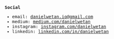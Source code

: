 <samp>
  
**Social**
- email: danielwetan.io@gmail.com
- medium: [medium.com/danielwetan](medium.com/danielwetan)
- instagram: [instagram.com/danielwetan](instagram.com/danielwetan)
- linkedin: [linkedin.com/in/danielwetan](linkedin.com/in/danielwetan)
</samp>
